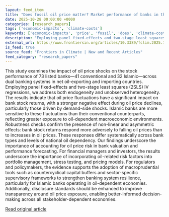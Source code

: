 ```yaml
---
layout: feed_item
title: "Does fossil oil price matter? Market performance of banks in the dual banking system and policy implications"
date: 2025-10-28 00:00:00 +0000
categories: [research_papers]
tags: ['economic-impacts', 'climate-costs']
keywords: ['economic-impacts', 'price', 'fossil', 'does', 'climate-costs']
description: "Employing panel fixed-effects and two-stage least squares (2SLS) IV regressions, we address both endogeneity and unobserved heterogeneity"
external_url: https://www.frontiersin.org/articles/10.3389/fclim.2025.1504207
is_feed: true
source_feed: "Frontiers in Climate | New and Recent Articles"
feed_category: "research_papers"
---
```


This study examines the impact of oil price shocks on the stock performance of 73 listed banks—41 conventional and 32 Islamic—across dual banking systems in net oil-exporting and importing countries. Employing panel fixed-effects and two-stage least squares (2SLS) IV regressions, we address both endogeneity and unobserved heterogeneity. The results indicate that oil price fluctuations have a significant impact on bank stock returns, with a stronger negative effect during oil price declines, particularly those driven by demand-side shocks. Islamic banks are more sensitive to these fluctuations than their conventional counterparts, reflecting greater exposure to oil-dependent macroeconomic environments. Robustness checks confirm the presence of non-linear and asymmetric effects: bank stock returns respond more adversely to falling oil prices than to increases in oil prices. These responses differ systematically across bank types and levels of national oil dependency. Our findings underscore the importance of accounting for oil price risk in bank valuation and performance forecasting. For financial managers and investors, the results underscore the importance of incorporating oil-related risk factors into portfolio management, stress testing, and pricing models. For regulators and policymakers, the evidence supports the adoption of macroprudential tools such as countercyclical capital buffers and sector-specific supervisory frameworks to strengthen banking system resilience, particularly for Islamic banks operating in oil-dependent economies. Additionally, disclosure standards should be enhanced to improve transparency around oil price exposure, enabling better-informed decision-making across all stakeholder-dependent economies.

[Read original article](https://www.frontiersin.org/articles/10.3389/fclim.2025.1504207)
